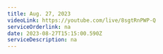 ```yaml
---
title: Aug. 27, 2023
videoLink: https://youtube.com/live/8sgtRnPWP-Q
serviceOrderlink: na
date: 2023-08-27T15:15:00.590Z
serviceDescription: n﻿a
---
```

